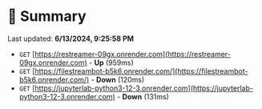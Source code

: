# 📖 Summary
Last updated: **6/13/2024, 9:25:58 PM**

- `GET` [https://restreamer-09gx.onrender.com](https://restreamer-09gx.onrender.com) - **Up** (959ms)
- `GET` [https://filestreambot-b5k6.onrender.com/](https://filestreambot-b5k6.onrender.com/) - **Down** (120ms)
- `GET` [https://jupyterlab-python3-12-3.onrender.com](https://jupyterlab-python3-12-3.onrender.com) - **Down** (131ms)
